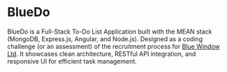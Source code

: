 # BlueDo

BlueDo is a Full-Stack To-Do List Application built with the MEAN stack (MongoDB, Express.js, Angular, and Node.js). Designed as a coding challenge (or an assessment) of the recruitment process for [Blue Window Ltd](https://bluewindowltd.com). It showcases clean architecture, RESTful API integration, and responsive UI for efficient task management.
